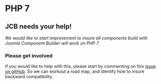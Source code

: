 
# PHP 7
## JCB needs your help!
_We would like to start improvement to insure all components build with Joomla Component Builder will work on PHP 7_

### Please get involved
If you would like to help with this, please start by commenting on this [issue on gitHub](https://github.com/vdm-io/Joomla-Component-Builder/issues/47). So we can workout a road map, and identify how to insure backward compatibility.